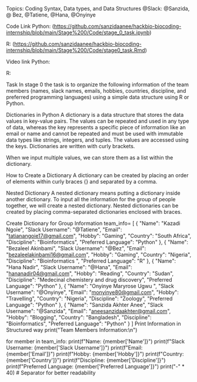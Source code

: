 Topics: Coding Syntax, Data types, and Data Structures
@Slack: @Sanzida, @ Bez, @Tatiene, @Hana, @Onyinye

Code Link
Python: (https://github.com/sanzidaanee/hackbio-biocoding-internship/blob/main/Stage%200/Code/stage_0_task.ipynb)

R: (https://github.com/sanzidaanee/hackbio-biocoding-internship/blob/main/Stage%200/Code/stage0_task.Rmd)

Video link
Python:

R:

Task
In stage 0 the task is to organize the following information of the team members (names, slack names, emails, hobbies, countries, discipline, and preferred programming languages) using a simple data structure using R or Python.

Dictionaries in Python
A dictionary is a data structure that stores the data values in key-value pairs. The values can be repeated and used in any type of data, whereas the key represents a specific piece of information like an email or name and cannot be repeated and must be used with immutable data types like strings, integers, and tuples. The values are accessed using the keys. Dictionaries are written with curly brackets.

When we input multiple values, we can store them as a list within the dictionary.

How to Create a Dictionary
A dictionary can be created by placing an order of elements within curly braces {} and separated by a comma.

Nested Dictionary
A nested dictionary means putting a dictionary inside another dictionary. To input all the information for the group of people together, we will create a nested dictionary. Nested dictionaries can be created by placing comma-separated dictionaries enclosed with braces.

Create Dictionary for Group Information
  team_info= [
    {
        "Name": "Kazadi Ngoie",
        "Slack Username": "@Tatiene",
        "Email": "tatianangoie17@gmail.com",
        "Hobby": "Gaming",
        "Country": "South Africa",
        "Discipline": "Bioinformatics",
        "Preferred Language": "Python"
    },
    {
        "Name": "Bezaleel Akinbami",
        "Slack Username": "@Bez",
        "Email": "bezaleelakinbami16@gmail.com",
        "Hobby": "Gaming",
        "Country": "Nigeria",
        "Discipline": "Bioinformatics ",
        "Preferred Language": "R"
    },
    {
        "Name": "Hana Nadir",
        "Slack Username": "@Hana",
        "Email": "hananadir04@gmail.com",
        "Hobby": "Reading",
        "Country": "Sudan",
        "Discipline": "Medecinal chemistery and drug discovery",
        "Preferred Language": "Python"
    },
    {
        "Name": "Onyinye Maryrose Ugwu ",
        "Slack Username": "@Onyinye",
        "Email": "monyinye80@gmail.com",
        "Hobby": "Travelling",
        "Country": "Nigeria",
        "Discipline": "Zoology",
        "Preferred Language": "Python"
    },
    {
        "Name": "Sanzida Akhter Anee",
        "Slack Username": "@Sanzida",
        "Email": "aneesanzidaakhter@gmail.com",
        "Hobby": "Blogging",
        "Country": "Bangladesh",
        "Discipline": "Bioinformatics",
        "Preferred Language": "Python"
    }
]
Print Information in Structured way
  print("Team Members Information:\n")

for member in team_info:
    print(f"Name: {member['Name']}")
    print(f"Slack Username: {member['Slack Username']}")
    print(f"Email: {member['Email']}")
    print(f"Hobby: {member['Hobby']}")
    print(f"Country: {member['Country']}")
    print(f"Discipline: {member['Discipline']}")
    print(f"Preferred Language: {member['Preferred Language']}")
    print("-" * 40)  # Separator for better readability


